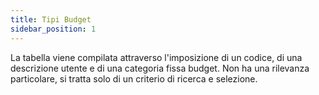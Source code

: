 ```yaml
---
title: Tipi Budget
sidebar_position: 1
---
```


La tabella viene compilata attraverso l'imposizione di un codice, di una descrizione utente e di una categoria fissa budget. Non ha una rilevanza particolare, si tratta solo di un criterio di ricerca e selezione.